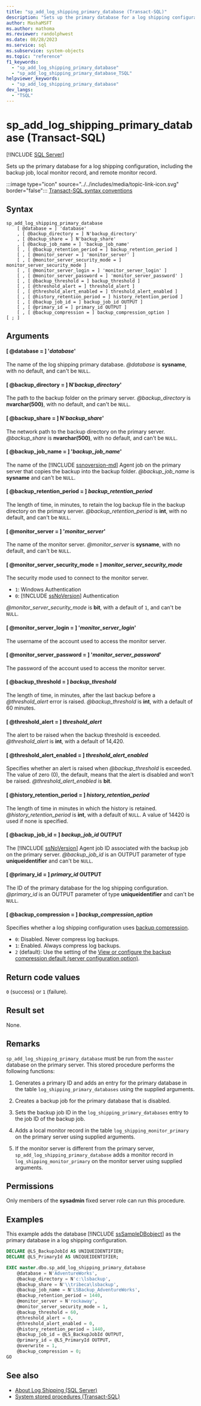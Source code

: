 ```yaml
---
title: "sp_add_log_shipping_primary_database (Transact-SQL)"
description: "Sets up the primary database for a log shipping configuration, including the backup job, local monitor record, and remote monitor record."
author: MashaMSFT
ms.author: mathoma
ms.reviewer: randolphwest
ms.date: 08/28/2023
ms.service: sql
ms.subservice: system-objects
ms.topic: "reference"
f1_keywords:
  - "sp_add_log_shipping_primary_database"
  - "sp_add_log_shipping_primary_database_TSQL"
helpviewer_keywords:
  - "sp_add_log_shipping_primary_database"
dev_langs:
  - "TSQL"
---
```

# sp_add_log_shipping_primary_database (Transact-SQL)

[!INCLUDE [SQL Server](../../includes/applies-to-version/sqlserver.md)]

Sets up the primary database for a log shipping configuration, including the backup job, local monitor record, and remote monitor record.

:::image type="icon" source="../../includes/media/topic-link-icon.svg" border="false"::: [Transact-SQL syntax conventions](../../t-sql/language-elements/transact-sql-syntax-conventions-transact-sql.md)

## Syntax

```syntaxsql
sp_add_log_shipping_primary_database
    [ @database = ] 'database'
    , [ @backup_directory = ] N'backup_directory'
    , [ @backup_share = ] N'backup_share'
    , [ @backup_job_name = ] 'backup_job_name'
    [ , [ @backup_retention_period = ] backup_retention_period ]
    [ , [ @monitor_server = ] 'monitor_server' ]
    [ , [ @monitor_server_security_mode = ] monitor_server_security_mode ]
    [ , [ @monitor_server_login = ] 'monitor_server_login' ]
    [ , [ @monitor_server_password = ] 'monitor_server_password' ]
    [ , [ @backup_threshold = ] backup_threshold ]
    [ , [ @threshold_alert = ] threshold_alert ]
    [ , [ @threshold_alert_enabled = ] threshold_alert_enabled ]
    [ , [ @history_retention_period = ] history_retention_period ]
    [ , [ @backup_job_id = ] backup_job_id OUTPUT ]
    [ , [ @primary_id = ] primary_id OUTPUT ]
    [ , [ @backup_compression = ] backup_compression_option ]
[ ; ]
```

## Arguments

#### [ @database = ] '*database*'

The name of the log shipping primary database. *@database* is **sysname**, with no default, and can't be `NULL`.

#### [ @backup_directory = ] N'*backup_directory*'

The path to the backup folder on the primary server. *@backup_directory* is **nvarchar(500)**, with no default, and can't be `NULL`.

#### [ @backup_share = ] N'*backup_share*'

The network path to the backup directory on the primary server. *@backup_share* is **nvarchar(500)**, with no default, and can't be `NULL`.

#### [ @backup_job_name = ] '*backup_job_name*'

The name of the [!INCLUDE [ssnoversion-md](../../includes/ssnoversion-md.md)] Agent job on the primary server that copies the backup into the backup folder. *@backup_job_name* is **sysname** and can't be `NULL`.

#### [ @backup_retention_period = ] *backup_retention_period*

The length of time, in minutes, to retain the log backup file in the backup directory on the primary server. *@backup_retention_period* is **int**, with no default, and can't be `NULL`.

#### [ @monitor_server = ] '*monitor_server*'

The name of the monitor server. *@monitor_server* is **sysname**, with no default, and can't be `NULL`.

#### [ @monitor_server_security_mode = ] *monitor_server_security_mode*

The security mode used to connect to the monitor server.

- `1`: Windows Authentication
- `0`: [!INCLUDE [ssNoVersion](../../includes/ssnoversion-md.md)] Authentication

*@monitor_server_security_mode* is **bit**, with a default of `1`, and can't be `NULL`.

#### [ @monitor_server_login = ] '*monitor_server_login*'

The username of the account used to access the monitor server.

#### [ @monitor_server_password = ] '*monitor_server_password*'

The password of the account used to access the monitor server.

#### [ @backup_threshold = ] *backup_threshold*

The length of time, in minutes, after the last backup before a *@threshold_alert* error is raised. *@backup_threshold* is **int**, with a default of 60 minutes.

#### [ @threshold_alert = ] *threshold_alert*

The alert to be raised when the backup threshold is exceeded. *@threshold_alert* is **int**, with a default of 14,420.

#### [ @threshold_alert_enabled = ] *threshold_alert_enabled*

Specifies whether an alert is raised when *@backup_threshold* is exceeded. The value of zero (0), the default, means that the alert is disabled and won't be raised. *@threshold_alert_enabled* is **bit**.

#### [ @history_retention_period = ] *history_retention_period*

The length of time in minutes in which the history is retained. *@history_retention_period* is **int**, with a default of `NULL`. A value of 14420 is used if none is specified.

#### [ @backup_job_id = ] *backup_job_id* OUTPUT

The [!INCLUDE [ssNoVersion](../../includes/ssnoversion-md.md)] Agent job ID associated with the backup job on the primary server. *@backup_job_id* is an OUTPUT parameter of type **uniqueidentifier** and can't be `NULL`.

#### [ @primary_id = ] *primary_id* OUTPUT

The ID of the primary database for the log shipping configuration. *@primary_id* is an OUTPUT parameter of type **uniqueidentifier** and can't be `NULL`.

#### [ @backup_compression = ] *backup_compression_option*

Specifies whether a log shipping configuration uses [backup compression](../backup-restore/backup-compression-sql-server.md).

- `0`: Disabled. Never compress log backups.
- `1`: Enabled. Always compress log backups.
- `2` (default): Use the setting of the [View or configure the backup compression default (server configuration option)](../../database-engine/configure-windows/view-or-configure-the-backup-compression-default-server-configuration-option.md).

## Return code values

`0` (success) or `1` (failure).

## Result set

None.

## Remarks

`sp_add_log_shipping_primary_database` must be run from the `master` database on the primary server. This stored procedure performs the following functions:

1. Generates a primary ID and adds an entry for the primary database in the table `log_shipping_primary_databases` using the supplied arguments.

1. Creates a backup job for the primary database that is disabled.

1. Sets the backup job ID in the `log_shipping_primary_databases` entry to the job ID of the backup job.

1. Adds a local monitor record in the table `log_shipping_monitor_primary` on the primary server using supplied arguments.

1. If the monitor server is different from the primary server, `sp_add_log_shipping_primary_database` adds a monitor record in `log_shipping_monitor_primary` on the monitor server using supplied arguments.

## Permissions

Only members of the **sysadmin** fixed server role can run this procedure.

## Examples

This example adds the database [!INCLUDE [ssSampleDBobject](../../includes/sssampledbobject-md.md)] as the primary database in a log shipping configuration.

```sql
DECLARE @LS_BackupJobId AS UNIQUEIDENTIFIER;
DECLARE @LS_PrimaryId AS UNIQUEIDENTIFIER;

EXEC master.dbo.sp_add_log_shipping_primary_database
    @database = N'AdventureWorks',
    @backup_directory = N'c:\lsbackup',
    @backup_share = N'\\tribeca\lsbackup',
    @backup_job_name = N'LSBackup_AdventureWorks',
    @backup_retention_period = 1440,
    @monitor_server = N'rockaway',
    @monitor_server_security_mode = 1,
    @backup_threshold = 60,
    @threshold_alert = 0,
    @threshold_alert_enabled = 0,
    @history_retention_period = 1440,
    @backup_job_id = @LS_BackupJobId OUTPUT,
    @primary_id = @LS_PrimaryId OUTPUT,
    @overwrite = 1,
    @backup_compression = 0;
GO
```

## See also

- [About Log Shipping (SQL Server)](../../database-engine/log-shipping/about-log-shipping-sql-server.md)
- [System stored procedures (Transact-SQL)](system-stored-procedures-transact-sql.md)
